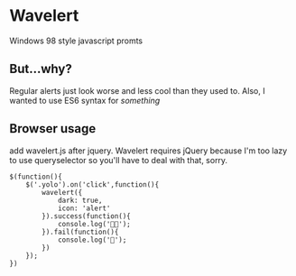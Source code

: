 # Wavelert
Windows 98 style javascript promts

## But…why?
Regular alerts just look worse and less cool than they used to. Also, I wanted to use ES6 syntax for *something*

## Browser usage
add wavelert.js after jquery. Wavelert requires jQuery because I'm too lazy to use queryselector so you'll have to deal with that, sorry.

	$(function(){
		$('.yolo').on('click',function(){
			wavelert({
				dark: true,
				icon: 'alert'
			}).success(function(){
				console.log('🙆🏽');
			}).fail(function(){
				console.log('🙎');
			})
		});
	})
